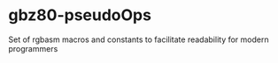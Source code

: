 # gbz80-pseudoOps
Set of rgbasm macros and constants to facilitate readability for modern programmers
